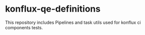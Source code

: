 # konflux-qe-definitions

This repository includes Pipelines and task utils used for konflux ci components tests.